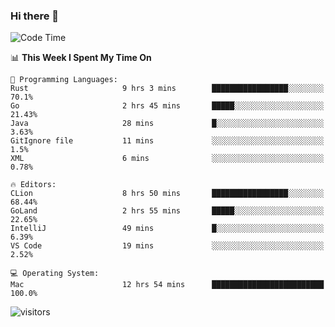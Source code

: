 ### Hi there 👋

<!--
**CrazyCollin/crazycollin** is a ✨ _special_ ✨ repository because its `README.md` (this file) appears on your GitHub profile.

Here are some ideas to get you started:

- 🔭 I’m currently working on ...
- 🌱 I’m currently learning ...
- 👯 I’m looking to collaborate on ...
- 🤔 I’m looking for help with ...
- 💬 Ask me about ...
- 📫 How to reach me: ...
- 😄 Pronouns: ...
- ⚡ Fun fact: ...
-->

<!--START_SECTION:waka-->
![Code Time](http://img.shields.io/badge/Code%20Time-13%20hrs%2017%20mins-blue)

📊 **This Week I Spent My Time On** 

```text
💬 Programming Languages: 
Rust                     9 hrs 3 mins        █████████████████░░░░░░░░   70.1% 
Go                       2 hrs 45 mins       █████░░░░░░░░░░░░░░░░░░░░   21.43% 
Java                     28 mins             █░░░░░░░░░░░░░░░░░░░░░░░░   3.63% 
GitIgnore file           11 mins             ░░░░░░░░░░░░░░░░░░░░░░░░░   1.5% 
XML                      6 mins              ░░░░░░░░░░░░░░░░░░░░░░░░░   0.78%

🔥 Editors: 
CLion                    8 hrs 50 mins       █████████████████░░░░░░░░   68.44% 
GoLand                   2 hrs 55 mins       █████░░░░░░░░░░░░░░░░░░░░   22.65% 
IntelliJ                 49 mins             █░░░░░░░░░░░░░░░░░░░░░░░░   6.39% 
VS Code                  19 mins             ░░░░░░░░░░░░░░░░░░░░░░░░░   2.52%

💻 Operating System: 
Mac                      12 hrs 54 mins      █████████████████████████   100.0%

```


<!--END_SECTION:waka-->


![visitors](https://visitor-badge.glitch.me/badge?page_id=crazycollin.crazycollin&left_color=green&right_color=red)
